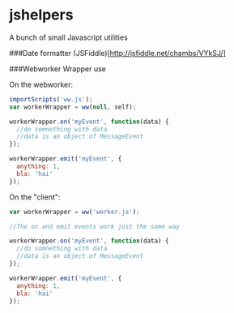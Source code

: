 jshelpers
=========

A bunch of small Javascript utilities


###Date formatter
(JSFiddle)[http://jsfiddle.net/chambs/VYkSJ/]

###Webworker Wrapper use


On the webworker:
```javascript
importScripts('ww.js');
var workerWrapper = ww(null, self);

workerWrapper.on('myEvent', function(data) {
  //do somnething with data
  //data is an object of MessageEvent
});

workerWrapper.emit('myEvent', {
  anything: 1,
  bla: 'hai'
});
```

On the "client":
```javascript
var workerWrapper = ww('worker.js');

//The on and emit events work just the same way

workerWrapper.on('myEvent', function(data) {
  //do somnething with data
  //data is an object of MessageEvent
});

workerWrapper.emit('myEvent', {
  anything: 1,
  bla: 'hai'
});
```

